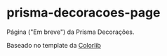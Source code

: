 # prisma-decoracoes-page
Página ("Em breve") da Prisma Decorações.

Baseado no template da [Colorlib](https://colorlib.com/wp/free-under-construction-templates/)
